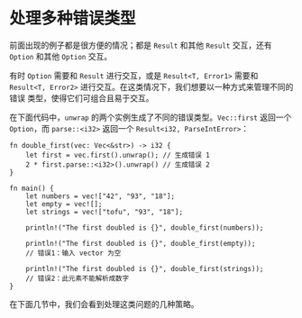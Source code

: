 # 处理多种错误类型

前面出现的例子都是很方便的情况；都是 `Result` 和其他 `Result` 交互，还有 `Option`
和其他 `Option` 交互。

有时 `Option` 需要和 `Result` 进行交互，或是 `Result<T, Error1>` 需要和
`Result<T, Error2>` 进行交互。在这类情况下，我们想要以一种方式来管理不同的错误
类型，使得它们可组合且易于交互。

在下面代码中，`unwrap` 的两个实例生成了不同的错误类型。`Vec::first` 返回一个
`Option`，而 `parse::<i32>` 返回一个 `Result<i32, ParseIntError>`：

```rust,editable,ignore,mdbook-runnable
fn double_first(vec: Vec<&str>) -> i32 {
    let first = vec.first().unwrap(); // 生成错误 1
    2 * first.parse::<i32>().unwrap() // 生成错误 2
}

fn main() {
    let numbers = vec!["42", "93", "18"];
    let empty = vec![];
    let strings = vec!["tofu", "93", "18"];
    
    println!("The first doubled is {}", double_first(numbers));
    
    println!("The first doubled is {}", double_first(empty));
    // 错误1：输入 vector 为空
    
    println!("The first doubled is {}", double_first(strings));
    // 错误2：此元素不能解析成数字
}
```

在下面几节中，我们会看到处理这类问题的几种策略。
